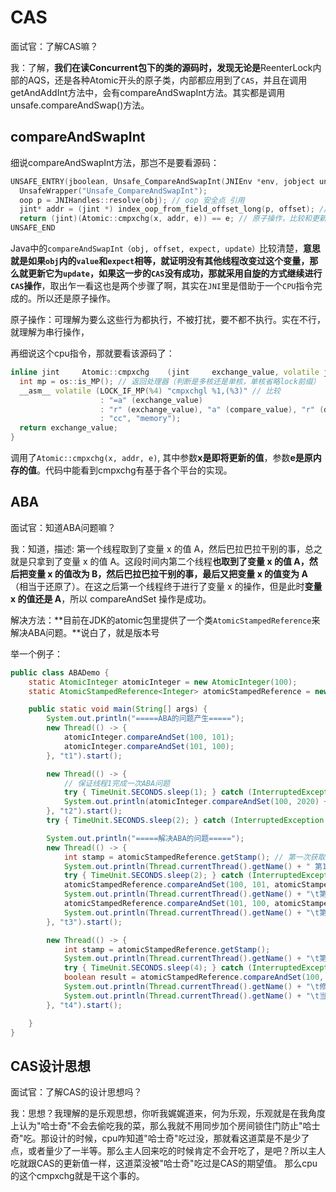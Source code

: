 # CAS

面试官：了解CAS嘛？

我：了解，**我们在读Concurrent包下的类的源码时，发现无论是**ReenterLock内部的AQS，还是各种Atomic开头的原子类，内部都应用到了`CAS`，并且在调用getAndAddInt方法中，会有compareAndSwapInt方法。其实都是调用unsafe.compareAndSwap()方法。

## compareAndSwapInt

细说compareAndSwapInt方法，那岂不是要看源码：

```cpp
UNSAFE_ENTRY(jboolean, Unsafe_CompareAndSwapInt(JNIEnv *env, jobject unsafe, jobject obj, jlong offset, jint e, jint x))
  UnsafeWrapper("Unsafe_CompareAndSwapInt");
  oop p = JNIHandles::resolve(obj); // oop 安全点 引用
  jint* addr = (jint *) index_oop_from_field_offset_long(p, offset); // 计算偏移地址
  return (jint)(Atomic::cmpxchg(x, addr, e)) == e; // 原子操作，比较和更新
UNSAFE_END
```

Java中的`compareAndSwapInt（obj, offset, expect, update）`比较清楚，**意思就是如果`obj`内的`value`和`expect`相等，就证明没有其他线程改变过这个变量，那么就更新它为`update`，如果这一步的`CAS`没有成功，那就采用自旋的方式继续进行`CAS`操作**，取出乍一看这也是两个步骤了啊，其实在`JNI`里是借助于一个`CPU`指令完成的。所以还是原子操作。

原子操作：可理解为要么这些行为都执行，不被打扰，要不都不执行。实在不行，就理解为串行操作，

再细说这个cpu指令，那就要看该源码了：

```hpp
inline jint     Atomic::cmpxchg    (jint     exchange_value, volatile jint*     dest, jint     compare_value) {
  int mp = os::is_MP(); // 返回处理器（判断是多核还是单核，单核省略lock前缀）
  __asm__ volatile (LOCK_IF_MP(%4) "cmpxchgl %1,(%3)" // 比较
                    : "=a" (exchange_value)
                    : "r" (exchange_value), "a" (compare_value), "r" (dest), "r" (mp)
                    : "cc", "memory");
  return exchange_value;
}
```



调用了`Atomic::cmpxchg(x, addr, e)`, 其中参数**x是即将更新的值**，参数**e是原内存的值**。代码中能看到cmpxchg有基于各个平台的实现。

## ABA

面试官：知道ABA问题嘛？

我：知道，描述: 第一个线程取到了变量 x 的值 A，然后巴拉巴拉干别的事，总之就是只拿到了变量 x 的值 A。这段时间内第二个线程**也取到了变量 x 的值 A，然后把变量 x 的值改为 B，然后巴拉巴拉干别的事，最后又把变量 x 的值变为 A** （相当于还原了）。在这之后第一个线程终于进行了变量 x 的操作，但是此时**变量 x 的值还是 A**，所以 compareAndSet 操作是成功。

解决方法：**目前在JDK的atomic包里提供了一个类`AtomicStampedReference`来解决ABA问题。**说白了，就是版本号

举一个例子：

```java
public class ABADemo {
    static AtomicInteger atomicInteger = new AtomicInteger(100);
    static AtomicStampedReference<Integer> atomicStampedReference = new AtomicStampedReference<>(100, 1);

    public static void main(String[] args) {
        System.out.println("=====ABA的问题产生=====");
        new Thread(() -> {
            atomicInteger.compareAndSet(100, 101);
            atomicInteger.compareAndSet(101, 100);
        }, "t1").start();

        new Thread(() -> {
            // 保证线程1完成一次ABA问题
            try { TimeUnit.SECONDS.sleep(1); } catch (InterruptedException e) { e.printStackTrace(); }
            System.out.println(atomicInteger.compareAndSet(100, 2020) + " " + atomicInteger.get());
        }, "t2").start();
        try { TimeUnit.SECONDS.sleep(2); } catch (InterruptedException e) { e.printStackTrace(); }

        System.out.println("=====解决ABA的问题=====");
        new Thread(() -> {
            int stamp = atomicStampedReference.getStamp(); // 第一次获取版本号
            System.out.println(Thread.currentThread().getName() + " 第1次版本号" + stamp);
            try { TimeUnit.SECONDS.sleep(2); } catch (InterruptedException e) { e.printStackTrace(); }
            atomicStampedReference.compareAndSet(100, 101, atomicStampedReference.getStamp(), atomicStampedReference.getStamp() + 1);
            System.out.println(Thread.currentThread().getName() + "\t第2次版本号" + atomicStampedReference.getStamp());
            atomicStampedReference.compareAndSet(101, 100, atomicStampedReference.getStamp(), atomicStampedReference.getStamp() + 1);
            System.out.println(Thread.currentThread().getName() + "\t第3次版本号" + atomicStampedReference.getStamp());
        }, "t3").start();

        new Thread(() -> {
            int stamp = atomicStampedReference.getStamp();
            System.out.println(Thread.currentThread().getName() + "\t第1次版本号" + stamp);
            try { TimeUnit.SECONDS.sleep(4); } catch (InterruptedException e) { e.printStackTrace(); }
            boolean result = atomicStampedReference.compareAndSet(100, 2020, stamp, stamp + 1);
            System.out.println(Thread.currentThread().getName() + "\t修改是否成功" + result + "\t当前最新实际版本号：" + atomicStampedReference.getStamp());
            System.out.println(Thread.currentThread().getName() + "\t当前最新实际值：" + atomicStampedReference.getReference());
        }, "t4").start();

    }
}
```

## CAS设计思想

面试官：了解CAS的设计思想吗？

我：思想？我理解的是乐观思想，你听我娓娓道来，何为乐观，乐观就是在我角度上认为"哈士奇"不会去偷吃我的菜，那么我就不用同步加个房间锁住门防止"哈士奇"吃。那设计的时候，cpu咋知道"哈士奇"吃过没，那就看这道菜是不是少了点，或者量少了一半等。那么主人回来吃的时候肯定不会开吃了，是吧？所以主人吃就跟CAS的更新值一样，这道菜没被"哈士奇"吃过是CAS的期望值。 那么cpu的这个cmpxchg就是干这个事的。